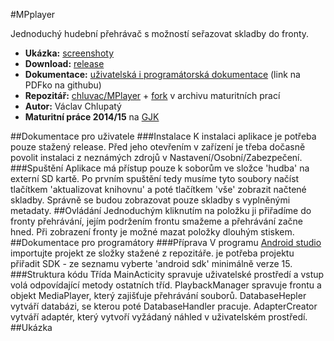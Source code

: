  #MPplayer

Jednoduchý hudební přehrávač s možností seřazovat skladby do fronty.

- **Ukázka:** [screenshoty](https://github.com/chluvac/MPplayer/#Ukázka)
- **Download:** [release](https://github.com/chluvac/MPplayer/releases/tag/1.01)
- **Dokumentace:** [uživatelská i programátorská dokumentace](http://abc) (link na PDFko na githubu)
- **Repozitář:** [chluvac/MPlayer](https://github.com/chluvac/MPplayer) + [fork](http://github.com/gjkcz/MPplayer) v archivu maturitních prací
- **Autor:** Václav Chlupatý
- **Maturitní práce 2014/15** na [GJK](https://github.com/gjkcz/gjkcz)

##Dokumentace pro uživatele
###Instalace
K instalaci aplikace je potřeba pouze stažený release. Před jeho otevřením v zařízení je třeba dočasně povolit instalaci z neznámých zdrojů v Nastavení/Osobní/Zabezpečení.
###Spuštění
Aplikace má přístup pouze k soborům ve složce 'hudba' na externí SD kartě. Po prvním spuštění tedy musíme tyto soubory načíst tlačítkem 'aktualizovat knihovnu' a poté tlačítkem 'vše' zobrazit načtené skladby. Správně se budou zobrazovat pouze skladby s vyplněnými metadaty.
##Ovládání
Jednoduchým kliknutím na položku ji přiřadíme do fronty přehrávání, jejím podržením frontu smažeme a přehrávání začne hned. Při zobrazení fronty je možné mazat položky dlouhým stiskem.
##Dokumentace pro programátory
###Příprava
V programu [Android studio](https://developer.android.com/sdk/index.html) importujte projekt ze složky stažené z repozitáře. je potřeba projektu přiřadit SDK - ze seznamu vyberte 'android sdk' minimálně verze 15.
###Struktura kódu
Třída MainActicity spravuje uživatelské prostředí a vstup volá odpovídající metody ostatních tříd. PlaybackManager spravuje frontu a objekt MediaPlayer, který zajišťuje přehrávání souborů. DatabaseHepler vytváří databázi, se kterou poté DatabaseHandler pracuje.
AdapterCreator vytváří adaptér, který vytvoří vyžádaný náhled v uživatelském prostředí.
##Ukázka
